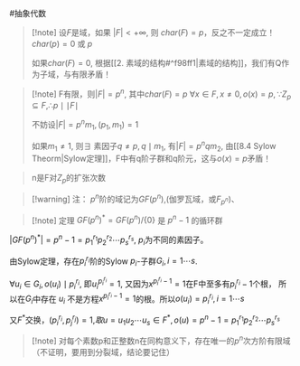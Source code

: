 #抽象代数 

>[!note] 设$F$是域，如果 $|F| < +\infty$, 则 $char(F)=p$，反之不一定成立！
>$char(p)=0$ 或 $p$
>
>如果$char(F)=0$, 根据[[2. 素域的结构#^f98ff1|素域的结构]]，我们有Q作为子域，与有限矛盾！


>[!note] F有限，则$|F|=p^{n}$, 其中$char(F)=p$
>$\forall x\in F,x\neq 0,o(x)=p,\because Z_{p}\subseteq F, \therefore p \mid \mid F\mid$
>
>不妨设$|F|=p^{n}m_{1},(p_{1},m_{1})=1$
>
>如果$m_{1}\neq 1$, 则$\exists$ 素因子$q\neq p,q\mid m_{1}$, 有$|F|=p^{n}qm_{2}$, 由[[8.4 Sylow Theorm|Sylow定理]]，F中有q阶子群和q阶元，这与$o(x)=p$矛盾！

>n是F对$Z_{p}$的扩张次数

>[!warning] 注：
>$p^n$阶的域记为$GF(p^{n})$,(伽罗瓦域，或$F_{p^{n}}$)、


>[!note] 定理
> $GF(p^{n})^{*}=GF(p^{n})/ \{ 0 \}$ 是 $p^{n}-1$ 的循环群


$|GF(p^{n})^{*}|=p^{n}-1=p_{1}^{r_{1}}p_{2}^{r_{2}}\cdots p_{s}^{r_{s}},$ $p_{i}$为不同的素因子。

由Sylow定理，存在$p_{i}^{r_{i}}$阶的Sylow $p_{i}$-子群$G_{i},i=1 \cdots s$.

$\forall u_{i}\in G_{i},o(u_{i})\mid p_{i}^{r_{i}}$,  即$u_{i}^{p_{i}^{r_{i}}}=1$, 又因为$x^{p_{i}^{r_{i}}-1}=1$在F中至多有$p_{i}^{r_{i}}-1$个根， 所以在$G_{i}$中存在 $u_{i}$ 不是方程$x^{p_{i}^{r_{i}}-1}=1$的根。所以$o(u_{i})=p_{i}^{r_{i}},i=1\cdots s$

又$F^{*}$交换，$(p_{i}^{r_{i}},p_{j}^{r_{j}})=1$,$取 u=u_{1}u_{2}\cdots u_{s}\in F^{*},o(u)=p^{n}-1=p_{1}^{r_{1}}p_{2}^{r_{2}}\cdots p_{s}^{r_{s}}$


>[!note] 对每个素数p和正整数n在同构意义下，存在唯一的$p^{n}$次方阶有限域 （不证明，要用到分裂域，结论要记住）